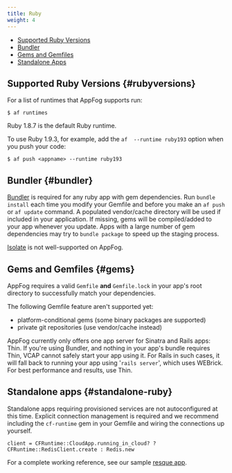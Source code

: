 ```yaml
---
title: Ruby
weight: 4
---
```


* [Supported Ruby Versions](#rubyversions)
* [Bundler](#bundler)
* [Gems and Gemfiles](#gems)
* [Standalone Apps](#standalone-ruby)

## Supported Ruby Versions {#rubyversions}

For a list of runtimes that AppFog supports run:


    $ af runtimes

Ruby 1.8.7 is the default Ruby runtime.

To use Ruby 1.9.3, for example, add the `af  --runtime ruby193` option when you push your code:


    $ af push <appname> --runtime ruby193

    
## Bundler {#bundler}

[Bundler](http://gembundler.com/) is required for any ruby app with gem dependencies. Run `bundle install` each time you modify your Gemfile and before you make an `af push` or `af update` command. A populated vendor/cache directory will be used if included in your application. If missing, gems will be compiled/added to your app whenever you update. Apps with a large number of gem dependencies may try to `bundle package` to speed up the staging process. 

[Isolate](https://github.com/jbarnette/isolate) is not well-supported on AppFog.


## Gems and Gemfiles {#gems}

AppFog requires a valid `Gemfile` **and** `Gemfile.lock` in your app's root directory to successfully match your dependencies. 

The following Gemfile feature aren't supported yet: 

* platform-conditional gems (some binary packages are supported)
* private git repositories (use vendor/cache instead)

AppFog currently only offers one app server for Sinatra and Rails apps: Thin. If you're using Bundler, and nothing in your app's bundle requires Thin, VCAP cannot safely start your app using it. For Rails in such cases, it will fall back to running your app using '`rails server`', which uses WEBrick. For best performance and results, use Thin. 


## Standalone apps {#standalone-ruby}

Standalone apps requiring provisioned services are not autoconfigured at this time. Explicit connection management is required and we recommend including the `cf-runtime` gem in your Gemfile and wiring the connections up yourself. 

    client = CFRuntime::CloudApp.running_in_cloud? ? CFRuntime::RedisClient.create : Redis.new


For a complete working reference, see our sample [resque app](https://github.com/appfog/af-ruby-resque).

